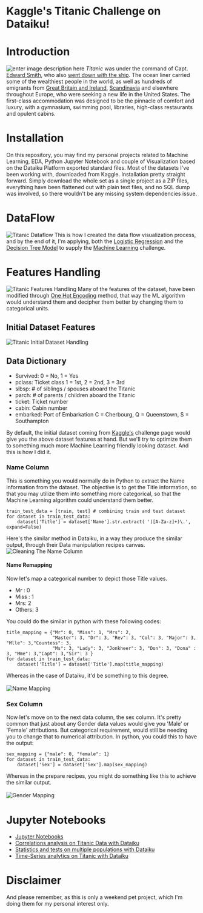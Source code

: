 
# Kaggle's  Titanic Challenge on Dataiku!



# Introduction
![enter image description here](/images/titanic.jpg)
_Titanic_  was under the command of Capt.  [Edward Smith](https://en.wikipedia.org/wiki/Edward_Smith_(sea_captain) "Edward Smith (sea captain)"), who also  [went down with the ship](https://en.wikipedia.org/wiki/The_captain_goes_down_with_the_ship "The captain goes down with the ship"). The ocean liner carried some of the wealthiest people in the world, as well as hundreds of emigrants from  [Great Britain and Ireland](https://en.wikipedia.org/wiki/United_Kingdom_of_Great_Britain_and_Ireland "United Kingdom of Great Britain and Ireland"),  [Scandinavia](https://en.wikipedia.org/wiki/Scandinavia "Scandinavia")  and elsewhere throughout Europe, who were seeking a new life in the United States. The first-class accommodation was designed to be the pinnacle of comfort and luxury, with a gymnasium, swimming pool, libraries, high-class restaurants and opulent cabins. 

# Installation
On this repository, you may find my personal projects related to Machine Learning, EDA, Python Jupyter Notebook and couple of Visualization based on the Dataiku Platform exported standard files. Most of the datasets I've been working with, downloaded from Kaggle. Installation pretty straight forward. Simply download the whole set as a single project as a ZIP files, everything have been flattened out with plain text files, and no SQL dump was involved, so there wouldn't be any missing system dependencies issue.

# DataFlow
![Titanic Dataflow](/images/dataflow.png)
This is how I created the data flow visualization process, and by the end of it, I'm applying, both the [Logistic Regression](https://en.wikipedia.org/wiki/Logistic_regression#:~:text=Logistic%20regression%20is%20a%20statistical,a%20form%20of%20binary%20regression%29.) and the [Decision Tree Model](https://en.wikipedia.org/wiki/Decision_tree_learning) to supply the [Machine Learning](https://en.wikipedia.org/wiki/Machine_learning) challenge.

# Features Handling
![Titanic Features Handling](/images/features-handling.png)
Many of the features of the dataset, have been modified through [One Hot Encoding](https://hackernoon.com/what-is-one-hot-encoding-why-and-when-do-you-have-to-use-it-e3c6186d008f) method, that way the ML algorithm would understand them and decipher them better by changing them to categorical units.

## Initial Dataset Features
![Titanic Initial Dataset Handling](/images/initial-dataset.png)

## Data Dictionary
- Survived: 0 = No, 1 = Yes
- pclass: Ticket class 1 = 1st, 2 = 2nd, 3 = 3rd
- sibsp: # of siblings / spouses aboard the Titanic
- parch: # of parents / children aboard the Titanic
- ticket: Ticket number
- cabin: Cabin number
- embarked: Port of Embarkation C = Cherbourg, Q = Queenstown, S = Southampton

By default, the initial dataset coming from [Kaggle's](https://www.kaggle.com/c/titanic/data) challenge page would give you the above dataset features at hand. But we'll try to optimize them to something much more Machine Learning friendly looking dataset. And this is how I did it.

### Name Column

This is something you would normally do in Python to extract the Name information from the dataset. The objective is to get the Title information, so that you may utilize them into something more categorical, so that the Machine Learning algorithm could understand them better.
 
    train_test_data = [train, test] # combining train and test dataset
    for dataset in train_test_data:
        dataset['Title'] = dataset['Name'].str.extract( '([A-Za-z]+)\.', expand=False)  

Here's the similar method in Dataiku, in a way they produce the similar output, through their Data manipulation recipes canvas.
![Cleaning The Name Column](/images/cleaning-name.png)

#### Name Remapping
Now let's map a categorical number to depict those Title values.
- Mr : 0  
- Miss : 1  
- Mrs: 2  
- Others: 3

You could do the similar in python with these following codes:

    title_mapping = {"Mr": 0, "Miss": 1, "Mrs": 2, 
                     "Master": 3, "Dr": 3, "Rev": 3, "Col": 3, "Major": 3, "Mlle": 3,"Countess": 3,
                     "Ms": 3, "Lady": 3, "Jonkheer": 3, "Don": 3, "Dona" : 3, "Mme": 3,"Capt": 3,"Sir": 3 }
    for dataset in train_test_data:
        dataset['Title'] = dataset['Title'].map(title_mapping)

Whereas in the case of Dataiku, it'd be something to this degree.<br /><br />
![Name Mapping](/images/mapping-name.png)

### Sex Column
Now let's move on to the next data column, the sex column. It's pretty common that just about any Gender data values would give you 'Male' or 'Female' attributions. But categorical requirement, would still be needing you to change that to numerical attribution. In python, you could this to have the output:

    sex_mapping = {"male": 0, "female": 1}
    for dataset in train_test_data:
        dataset['Sex'] = dataset['Sex'].map(sex_mapping)
Whereas in the prepare recipes, you might do something like this to achieve the similar output. <br /><br />
![Gender Mapping](/images/mapping-gender.png)



# Jupyter Notebooks
- [Jupyter Notebooks](https://github.com/leonism/Dataiku-Titanic/tree/master/ipython_notebooks/.ipynb_checkpoints) 
- [Correlations analysis on Titanic Data with Dataiku](https://github.com/leonism/Dataiku-Titanic/blob/master/ipython_notebooks/.ipynb_checkpoints/Correlations%20analysis%20on%20Titanic_prepared%20%28admin%29-checkpoint.ipynb) 
- [Statistics and tests on multiple populations with Dataiku](https://github.com/leonism/Dataiku-Titanic/blob/master/ipython_notebooks/.ipynb_checkpoints/Statistics%20and%20tests%20on%20multiple%20populations%20on%20train-checkpoint.ipynb "Statistics and tests on multiple populations with Dataiku")
- [Time-Series analytics on Titanic with Dataiku](https://github.com/leonism/Dataiku-Titanic/blob/master/ipython_notebooks/.ipynb_checkpoints/Time-Series%20analytics%20on%20Titanic_prepared%20(admin)-checkpoint.ipynb "Time-Series analytics on Titanic_prepared (admin)-checkpoint.ipynb")


# Disclaimer
And please remember, as this is only a weekend pet project, which I'm doing them for my personal interest only.

